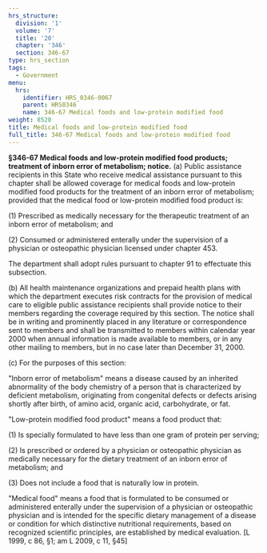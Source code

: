 ```yaml
---
hrs_structure:
  division: '1'
  volume: '7'
  title: '20'
  chapter: '346'
  section: 346-67
type: hrs_section
tags:
  - Government
menu:
  hrs:
    identifier: HRS_0346-0067
    parent: HRS0346
    name: 346-67 Medical foods and low-protein modified food
weight: 8520
title: Medical foods and low-protein modified food
full_title: 346-67 Medical foods and low-protein modified food
---
```

**§346-67 Medical foods and low-protein modified food products; treatment of inborn error of metabolism; notice.** (a) Public assistance recipients in this State who receive medical assistance pursuant to this chapter shall be allowed coverage for medical foods and low-protein modified food products for the treatment of an inborn error of metabolism; provided that the medical food or low-protein modified food product is:

(1) Prescribed as medically necessary for the therapeutic treatment of an inborn error of metabolism; and

(2) Consumed or administered enterally under the supervision of a physician or osteopathic physician licensed under chapter 453.

The department shall adopt rules pursuant to chapter 91 to effectuate this subsection.

(b) All health maintenance organizations and prepaid health plans with which the department executes risk contracts for the provision of medical care to eligible public assistance recipients shall provide notice to their members regarding the coverage required by this section. The notice shall be in writing and prominently placed in any literature or correspondence sent to members and shall be transmitted to members within calendar year 2000 when annual information is made available to members, or in any other mailing to members, but in no case later than December 31, 2000.

(c) For the purposes of this section:

"Inborn error of metabolism" means a disease caused by an inherited abnormality of the body chemistry of a person that is characterized by deficient metabolism, originating from congenital defects or defects arising shortly after birth, of amino acid, organic acid, carbohydrate, or fat.

"Low-protein modified food product" means a food product that:

(1) Is specially formulated to have less than one gram of protein per serving;

(2) Is prescribed or ordered by a physician or osteopathic physician as medically necessary for the dietary treatment of an inborn error of metabolism; and

(3) Does not include a food that is naturally low in protein.

"Medical food" means a food that is formulated to be consumed or administered enterally under the supervision of a physician or osteopathic physician and is intended for the specific dietary management of a disease or condition for which distinctive nutritional requirements, based on recognized scientific principles, are established by medical evaluation. [L 1999, c 86, §1; am L 2009, c 11, §45]